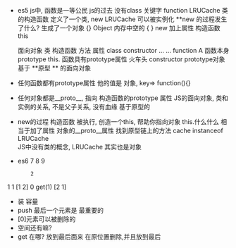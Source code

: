 -  es5
    js中,  函数是一等公民
    js的过去  没有class 关键字
    function LRUCache
    类的构造函数
    定义了一个类,
    new LRUCache 可以被实例化
    **new 的过程发生了什么?
      生成了一个对象 {}  Object
      内存中空的  { }  new
      加上属性  构造函数  this

    面向对象 类     构造函数       方法       属性
           class   constructor    ...       ...    <!-- 其他语言 -->
          function A   函数本身    prototype    this.      <!--  js -->
    函数具有prototype属性
    火车头  constructor   prototype对象
    基于   **原型 **   的面向对象

-  任何函数都有prototype属性  他的值是  对象,
key=> function(){}
-  任何对象都是__proto__, 指向 构造函数的prototype 属性
JS的面向对象, 类和实例的关系,   不是父子关系, 没有血缘
基于原型的 

-  new的过程  构造函数 被执行,   创造一个this, 帮助你指向对象
this.什么什么  相当于加了属性  对象的__proto__属性  找到原型链上的方法
cache  instanceof  LRUCache  
JS中没有类的概念,   LRUCache 其实也是对象

-  es6 7 8 9 




           2
1          1
[1  2]     0
get(1)
[2  1]
-  装  容量
-  push 最后一个元素是 最重要的
-  [0]元素可以被删除的
-  空间还有嘛?
-  get 在哪?   放到最后面来  在原位置删除,并且放到最后

